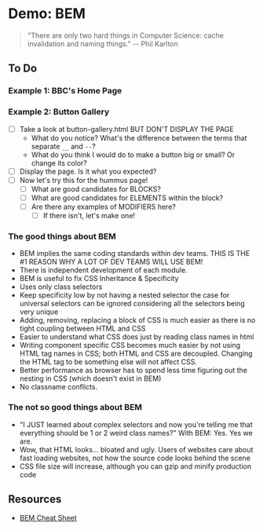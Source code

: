 # Demo: BEM

> "There are only two hard things in Computer Science: cache invalidation and naming things."
> -- Phil Karlton

## To Do

### Example 1: BBC's Home Page

### Example 2: Button Gallery

- [ ] Take a look at button-gallery.html BUT DON'T DISPLAY THE PAGE
  - What do you notice? What's the difference between the terms that separate `__` and `--`?
  - What do you think I would do to make a button big or small? Or change its color?
- [ ] Display the page. Is it what you expected?
- [ ] Now let's try this for the hummus page!
  - [ ] What are good candidates for BLOCKS?
  - [ ] What are good candidates for ELEMENTS within the block?
  - [ ] Are there any examples of MODIFIERS here?
    - [ ] If there isn't, let's make one!

### The good things about BEM

- BEM implies the same coding standards within dev teams. THIS IS THE #1 REASON WHY A LOT OF DEV TEAMS WILL USE BEM!
- There is independent development of each module.
- BEM is useful to fix CSS Inheritance & Specificity
- Uses only class selectors
- Keep specificity low by not having a nested selector
  the case for universal selectors can be ignored considering all the selectors being very unique
- Adding, removing, replacing a block of CSS is much easier as there is no tight coupling between HTML and CSS
- Easier to understand what CSS does just by reading class names in html
- Writing component specific CSS becomes much easier by not using HTML tag names in CSS; both HTML and CSS are decoupled. Changing the HTML tag to be something else will not affect CSS.
- Better performance as browser has to spend less time figuring out the nesting in CSS (which doesn't exist in BEM)
- No classname conflicts.

### The not so good things about BEM

- "I JUST learned about complex selectors and now you're telling me that everything should be 1 or 2 weird class names?" With BEM: Yes. Yes we are.
- Wow, that HTML looks... bloated and ugly. Users of websites care about fast loading websites, not how the source code looks behind the scene
- CSS file size will increase, although you can gzip and minify production code

## Resources

- [BEM Cheat Sheet](https://9elements.com/bem-cheat-sheet/)
